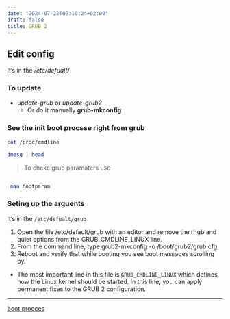 ```yaml
---
date: "2024-07-22T09:10:24+02:00"
draft: false
title: GRUB 2
---
```


## Edit config

It’s in the */etc/defualt/*

### To update

-   *update-grub* or *update-grub2*
    -   Or do it manually **grub-mkconfig**

### See the init boot procsse right from grub

``` bash
cat /proc/cmdline
```

``` bash
dmesg | head 
```
> To chekc grub paramaters use 
```bash 

 man bootparam

```

### Seting up the arguents 
It’s in the `/etc/defualt/grub`
1. Open the file /etc/default/grub with an editor and remove the rhgb and quiet
options from the GRUB_CMDLINE_LINUX line.
3. From the command line, type grub2-mkconfig -o /boot/grub2/grub.cfg 
4. Reboot and verify that while booting you see boot messages scrolling by.

* The most important line in this file is `GRUB_CMDLINE_LINUX`
which defines how the Linux kernel should be started. In this line, you can apply
permanent fixes to the GRUB 2 configuration.
------------------------------------------------------------------------

[boot procces](/boot_process)

